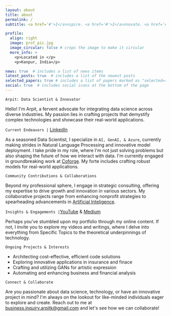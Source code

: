 ```yaml
---
layout: about
title: about
permalink: /
subtitle: <a href='#'>I</a>nspire. <a href='#'>I</a>nnovate. <a href='#'>I</a>mplement.

profile:
  align: right
  image: prof_pic.jpg
  image_circular: false # crops the image to make it circular
  more_info: >
    <p>Located in </p>
    <p>Kanpur, India</p>

news: true  # includes a list of news items
latest_posts: true  # includes a list of the newest posts
selected_papers: true # includes a list of papers marked as "selected={true}"
social: true  # includes social icons at the bottom of the page
---
```


`Arpit: Data Scientist & Innovator`

Hello! I'm Arpit, a fervent advocate for integrating data science across diverse industries. My passion lies in crafting projects that demystify complex technologies and showcase their real-world applications.

`Current Endeavors |` <a href='https://www.linkedin.com/in/aarpitk'>LinkedIn</a>

As a seasoned Data Scientist, I specialize in `AI, GenAI, & Azure`, currently making strides in Natural Language Processing and innovative model deployment. I take pride in my role, where I'm not just solving problems but also shaping the future of how we interact with data. I'm currently engaged in groundbreaking work at <a href='#'>Coforge</a>. My forte includes crafting robust models for real-world applications.

`Community Contributions & Collaborations`

Beyond my professional sphere, I engage in strategic consulting, offering my expertise to drive growth and innovation in various sectors. My collaborative projects range from enhancing nonprofit strategies to spearheading advancements in <a href='#'>Artificial Inteligence</a>.

`Insights & Engagements |`<a href='#'>YouTube</a> & <a href='https://lnkd.in/dr5Nv6E5'>Medium</a>

Perhaps you've stumbled upon my portfolio through my online content. If not, I invite you to explore my videos and writings, where I delve into everything from Specific Topics to the theoretical underpinnings of technology.

`Ongoing Projects & Interests`

- Architecting cost-effective, efficient code solutions
- Exploring innovative applications in insurance and finace
- Crafting and utilizing GANs for artistic expression
- Automating and enhancing business and financial analysis

`Connect & Collaborate`

Are you passionate about data science, technology, or have an innovative project in mind? I'm always on the lookout for like-minded individuals eager to explore and create. Reach out to me at <a href="mailto:business.inquiry.arpitk@gmail.com">business.inquiry.arpitk@gmail.com</a> and let's see how we can collaborate!

